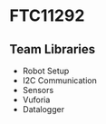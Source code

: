 # FTC11292
## Team Libraries
  * Robot Setup
  * I2C Communication
  * Sensors
  * Vuforia
  * Datalogger
